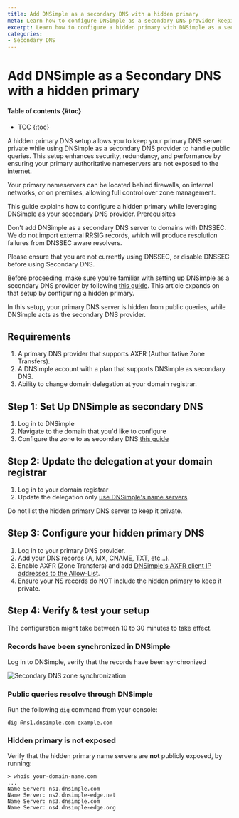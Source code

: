 ```yaml
---
title: Add DNSimple as a secondary DNS with a hidden primary
meta: Learn how to configure DNSimple as a secondary DNS provider keeping your primary nameservers hidden from the internet to enhance security.
excerpt: Learn how to configure a hidden primary with DNSimple as a secondary DNS provider.
categories:
- Secondary DNS
---
```


# Add DNSimple as a Secondary DNS with a hidden primary

#### Table of contents {#toc}

* TOC
{:toc}

A hidden primary DNS setup allows you to keep your primary DNS server private while using DNSimple as a secondary DNS provider to handle public queries. This setup enhances security, redundancy, and performance by ensuring your primary authoritative nameservers are not exposed to the internet.

Your primary nameservers can be located behind firewalls, on internal networks, or on premises, allowing full control over zone management.

This guide explains how to configure a hidden primary while leveraging DNSimple as your secondary DNS provider.
Prerequisites

<warning>
  Don't add DNSimple as a secondary DNS server to domains with DNSSEC. We do not import external RRSIG records, which will produce resolution failures from DNSSEC aware resolvers.

  Please ensure that you are not currently using DNSSEC, or disable DNSSEC before using Secondary DNS.
</warning>

Before proceeding, make sure you're familiar with setting up DNSimple as a secondary DNS provider by following [this guide](/articles/secondary-dns-dnsimple-as-secondary). This article expands on that setup by configuring a hidden primary.

In this setup, your primary DNS server is hidden from public queries, while DNSimple acts as the secondary DNS provider.

## Requirements

1. A primary DNS provider that supports AXFR (Authoritative Zone Transfers).
2. A DNSimple account with a plan that supports DNSimple as secondary DNS.
3. Ability to change domain delegation at your domain registrar.

## Step 1: Set Up DNSimple as secondary DNS

1. Log in to DNSimple
2. Navigate to the domain that you'd like to configure
3. Configure the zone to as secondary DNS [this guide](/articles/secondary-dns-dnsimple-as-secondary)

## Step 2: Update the delegation at your domain registrar

1. Log in to your domain registrar
2. Update the delegation only [use DNSimple's name servers](/articles/dnsimple-nameservers).

<note>
Do not list the hidden primary DNS server to keep it private.
</note>

## Step 3: Configure your hidden primary DNS

1. Log in to your primary DNS provider.
2. Add your DNS records (A, MX, CNAME, TXT, etc...).
3. Enable AXFR (Zone Transfers) and add [DNSimple's AXFR client IP addresses to the Allow-List](https://support.dnsimple.com/articles/secondary-dns-dnsimple-as-secondary/#configuring-axfr-at-your-primary-dns-provider).
5. Ensure your NS records do NOT include the hidden primary to keep it private.

## Step 4: Verify &amp; test your setup

The configuration might take between 10 to 30 minutes to take effect.

### Records have been synchronized in DNSimple
Log in to DNSimple, verify that the records have been synchronized

![Secondary DNS zone synchronization](/files/secondary-dns-record-sync.png)

### Public queries resolve through DNSimple

Run the following `dig` command from your console:
```
dig @ns1.dnsimple.com example.com
```
### Hidden primary is not exposed

Verify that the hidden primary name servers are **not** publicly exposed, by running:
```
> whois your-domain-name.com
...
Name Server: ns1.dnsimple.com
Name Server: ns2.dnsimple-edge.net
Name Server: ns3.dnsimple.com
Name Server: ns4.dnsimple-edge.org
```
